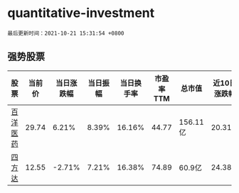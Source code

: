 # quantitative-investment

`最后更新时间：2021-10-21 15:31:54 +0800`

## 强势股票

|股票|当前价|当日涨跌幅|当日振幅|当日换手率|市盈率TTM|总市值|近10日涨跌幅|
|----|----|----|----|----|----|----|----|
|[百洋医药](https://xueqiu.com/S/SZ301015)|29.74|6.21%|8.39%|16.16%|44.77|156.11亿|20.31%|
|[四方达](https://xueqiu.com/S/SZ300179)|12.55|-2.71%|7.21%|16.38%|74.89|60.9亿|24.38%|
